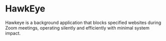# HawkEye
 Hawkeye is a background application that blocks specified websites during Zoom meetings, operating silently and efficiently with minimal system impact.
